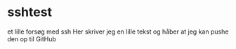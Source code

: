 # sshtest
et lille forsøg med ssh
Her skriver jeg en lille tekst og håber at jeg kan pushe den op til GitHub
